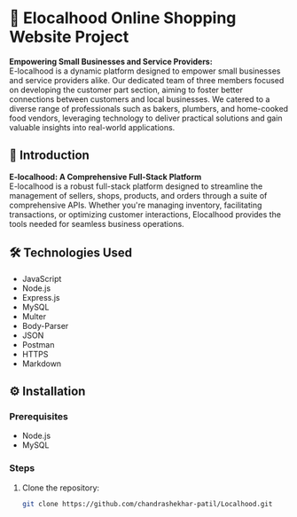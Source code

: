 # 🌟 Elocalhood Online Shopping Website Project

**Empowering Small Businesses and Service Providers:**  
E-localhood is a dynamic platform designed to empower small businesses and service providers alike. Our dedicated team of three members focused on developing the customer part section, aiming to foster better connections between customers and local businesses. We catered to a diverse range of professionals such as bakers, plumbers, and home-cooked food vendors, leveraging technology to deliver practical solutions and gain valuable insights into real-world applications.

## 🚀 Introduction

**E-localhood: A Comprehensive Full-Stack Platform**  
E-localhood is a robust full-stack platform designed to streamline the management of sellers, shops, products, and orders through a suite of comprehensive APIs. Whether you're managing inventory, facilitating transactions, or optimizing customer interactions, Elocalhood provides the tools needed for seamless business operations.

## 🛠️ Technologies Used

- JavaScript
- Node.js
- Express.js
- MySQL
- Multer
- Body-Parser
- JSON
- Postman
- HTTPS
- Markdown

## ⚙️ Installation

### Prerequisites

- Node.js
- MySQL

### Steps

1. Clone the repository:
   ```bash
   git clone https://github.com/chandrashekhar-patil/Localhood.git

